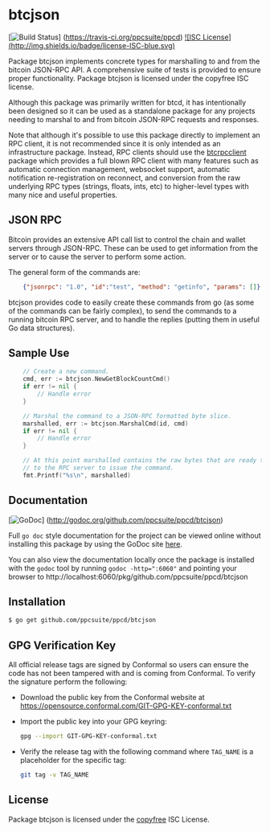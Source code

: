 btcjson
=======

[![Build Status](https://travis-ci.org/ppcsuite/ppcd.png?branch=master)]
(https://travis-ci.org/ppcsuite/ppcd) [![ISC License]
(http://img.shields.io/badge/license-ISC-blue.svg)](http://copyfree.org)

Package btcjson implements concrete types for marshalling to and from the
bitcoin JSON-RPC API.  A comprehensive suite of tests is provided to ensure
proper functionality.  Package btcjson is licensed under the copyfree ISC
license.

Although this package was primarily written for btcd, it has intentionally been
designed so it can be used as a standalone package for any projects needing to
marshal to and from bitcoin JSON-RPC requests and responses.

Note that although it's possible to use this package directly to implement an
RPC client, it is not recommended since it is only intended as an infrastructure
package.  Instead, RPC clients should use the
[btcrpcclient](https://github.com/btcsuite/btcrpcclient) package which provides
a full blown RPC client with many features such as automatic connection
management, websocket support, automatic notification re-registration on
reconnect, and conversion from the raw underlying RPC types (strings, floats,
ints, etc) to higher-level types with many nice and useful properties.

## JSON RPC

Bitcoin provides an extensive API call list to control the chain and wallet
servers through JSON-RPC.  These can be used to get information from the server
or to cause the server to perform some action.

The general form of the commands are:

```JSON
	{"jsonrpc": "1.0", "id":"test", "method": "getinfo", "params": []}
```

btcjson provides code to easily create these commands from go (as some of the
commands can be fairly complex), to send the commands to a running bitcoin RPC
server, and to handle the replies (putting them in useful Go data structures).

## Sample Use

```Go
	// Create a new command.
	cmd, err := btcjson.NewGetBlockCountCmd()
	if err != nil {
		// Handle error
	}

	// Marshal the command to a JSON-RPC formatted byte slice.
	marshalled, err := btcjson.MarshalCmd(id, cmd)
	if err != nil {
		// Handle error
	}

	// At this point marshalled contains the raw bytes that are ready to send
	// to the RPC server to issue the command.
	fmt.Printf("%s\n", marshalled)
```

## Documentation

[![GoDoc](https://img.shields.io/badge/godoc-reference-blue.svg)]
(http://godoc.org/github.com/ppcsuite/ppcd/btcjson)

Full `go doc` style documentation for the project can be viewed online without
installing this package by using the GoDoc site
[here](http://godoc.org/github.com/ppcsuite/ppcd/btcjson).

You can also view the documentation locally once the package is installed with
the `godoc` tool by running `godoc -http=":6060"` and pointing your browser to
http://localhost:6060/pkg/github.com/ppcsuite/ppcd/btcjson

## Installation

```bash
$ go get github.com/ppcsuite/ppcd/btcjson
```

## GPG Verification Key

All official release tags are signed by Conformal so users can ensure the code
has not been tampered with and is coming from Conformal.  To verify the
signature perform the following:

- Download the public key from the Conformal website at
  https://opensource.conformal.com/GIT-GPG-KEY-conformal.txt

- Import the public key into your GPG keyring:
  ```bash
  gpg --import GIT-GPG-KEY-conformal.txt
  ```

- Verify the release tag with the following command where `TAG_NAME` is a
  placeholder for the specific tag:
  ```bash
  git tag -v TAG_NAME
  ```

## License

Package btcjson is licensed under the [copyfree](http://copyfree.org) ISC
License.
